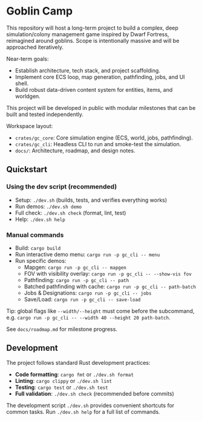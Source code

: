 # Goblin Camp

This repository will host a long-term project to build a complex, deep simulation/colony management game inspired by Dwarf Fortress, reimagined around goblins. Scope is intentionally massive and will be approached iteratively.

Near-term goals:

- Establish architecture, tech stack, and project scaffolding.
- Implement core ECS loop, map generation, pathfinding, jobs, and UI shell.
- Build robust data-driven content system for entities, items, and worldgen.

This project will be developed in public with modular milestones that can be built and tested independently.

Workspace layout:

- `crates/gc_core`: Core simulation engine (ECS, world, jobs, pathfinding).
- `crates/gc_cli`: Headless CLI to run and smoke-test the simulation.
- `docs/`: Architecture, roadmap, and design notes.

## Quickstart

### Using the dev script (recommended)
- Setup: `./dev.sh` (builds, tests, and verifies everything works)
- Run demos: `./dev.sh demo`
- Full check: `./dev.sh check` (format, lint, test)
- Help: `./dev.sh help`

### Manual commands
- Build: `cargo build`
- Run interactive demo menu: `cargo run -p gc_cli -- menu`
- Run specific demos:
  - Mapgen: `cargo run -p gc_cli -- mapgen`
  - FOV with visibility overlay: `cargo run -p gc_cli -- --show-vis fov`
  - Pathfinding: `cargo run -p gc_cli -- path`
  - Batched pathfinding with cache: `cargo run -p gc_cli -- path-batch`
  - Jobs & Designations: `cargo run -p gc_cli -- jobs`
  - Save/Load: `cargo run -p gc_cli -- save-load`

Tip: global flags like `--width/--height` must come before the subcommand, e.g. `cargo run -p gc_cli -- --width 40 --height 20 path-batch`.

See `docs/roadmap.md` for milestone progress.

## Development

The project follows standard Rust development practices:

- **Code formatting**: `cargo fmt` or `./dev.sh format`
- **Linting**: `cargo clippy` or `./dev.sh lint`
- **Testing**: `cargo test` or `./dev.sh test`
- **Full validation**: `./dev.sh check` (recommended before commits)

The development script `./dev.sh` provides convenient shortcuts for common tasks. Run `./dev.sh help` for a full list of commands.
